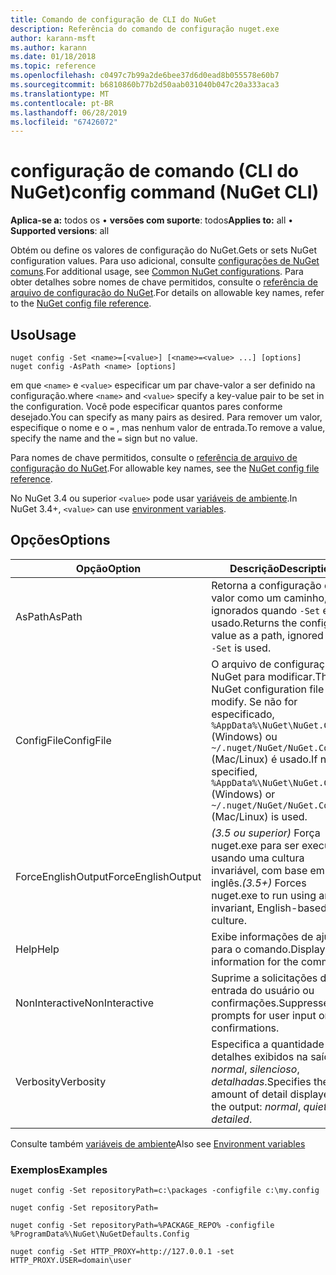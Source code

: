 ```yaml
---
title: Comando de configuração de CLI do NuGet
description: Referência do comando de configuração nuget.exe
author: karann-msft
ms.author: karann
ms.date: 01/18/2018
ms.topic: reference
ms.openlocfilehash: c0497c7b99a2de6bee37d6d0ead8b055578e60b7
ms.sourcegitcommit: b6810860b77b2d50aab031040b047c20a333aca3
ms.translationtype: MT
ms.contentlocale: pt-BR
ms.lasthandoff: 06/28/2019
ms.locfileid: "67426072"
---
```

# <a name="config-command-nuget-cli"></a><span data-ttu-id="c563c-103">configuração de comando (CLI do NuGet)</span><span class="sxs-lookup"><span data-stu-id="c563c-103">config command (NuGet CLI)</span></span>

<span data-ttu-id="c563c-104">**Aplica-se a:** todos os &bullet; **versões com suporte**: todos</span><span class="sxs-lookup"><span data-stu-id="c563c-104">**Applies to:** all &bullet; **Supported versions**: all</span></span>

<span data-ttu-id="c563c-105">Obtém ou define os valores de configuração do NuGet.</span><span class="sxs-lookup"><span data-stu-id="c563c-105">Gets or sets NuGet configuration values.</span></span> <span data-ttu-id="c563c-106">Para uso adicional, consulte [configurações de NuGet comuns](../consume-packages/configuring-nuget-behavior.md).</span><span class="sxs-lookup"><span data-stu-id="c563c-106">For additional usage, see [Common NuGet configurations](../consume-packages/configuring-nuget-behavior.md).</span></span> <span data-ttu-id="c563c-107">Para obter detalhes sobre nomes de chave permitidos, consulte o [referência de arquivo de configuração do NuGet](../reference/nuget-config-file.md).</span><span class="sxs-lookup"><span data-stu-id="c563c-107">For details on allowable key names, refer to the [NuGet config file reference](../reference/nuget-config-file.md).</span></span>

## <a name="usage"></a><span data-ttu-id="c563c-108">Uso</span><span class="sxs-lookup"><span data-stu-id="c563c-108">Usage</span></span>

```cli
nuget config -Set <name>=[<value>] [<name>=<value> ...] [options]
nuget config -AsPath <name> [options]
```

<span data-ttu-id="c563c-109">em que `<name>` e `<value>` especificar um par chave-valor a ser definido na configuração.</span><span class="sxs-lookup"><span data-stu-id="c563c-109">where `<name>` and `<value>` specify a key-value pair to be set in the configuration.</span></span> <span data-ttu-id="c563c-110">Você pode especificar quantos pares conforme desejado.</span><span class="sxs-lookup"><span data-stu-id="c563c-110">You can specify as many pairs as desired.</span></span> <span data-ttu-id="c563c-111">Para remover um valor, especifique o nome e o `=` , mas nenhum valor de entrada.</span><span class="sxs-lookup"><span data-stu-id="c563c-111">To remove a value, specify the name and the `=` sign but no value.</span></span>

<span data-ttu-id="c563c-112">Para nomes de chave permitidos, consulte o [referência de arquivo de configuração do NuGet](../reference/nuget-config-file.md).</span><span class="sxs-lookup"><span data-stu-id="c563c-112">For allowable key names, see the [NuGet config file reference](../reference/nuget-config-file.md).</span></span>

<span data-ttu-id="c563c-113">No NuGet 3.4 ou superior `<value>` pode usar [variáveis de ambiente](cli-ref-environment-variables.md).</span><span class="sxs-lookup"><span data-stu-id="c563c-113">In NuGet 3.4+, `<value>` can use [environment variables](cli-ref-environment-variables.md).</span></span>

## <a name="options"></a><span data-ttu-id="c563c-114">Opções</span><span class="sxs-lookup"><span data-stu-id="c563c-114">Options</span></span>

| <span data-ttu-id="c563c-115">Opção</span><span class="sxs-lookup"><span data-stu-id="c563c-115">Option</span></span> | <span data-ttu-id="c563c-116">Descrição</span><span class="sxs-lookup"><span data-stu-id="c563c-116">Description</span></span> |
| --- | --- |
| <span data-ttu-id="c563c-117">AsPath</span><span class="sxs-lookup"><span data-stu-id="c563c-117">AsPath</span></span> | <span data-ttu-id="c563c-118">Retorna a configuração de valor como um caminho, ignorados quando `-Set` é usado.</span><span class="sxs-lookup"><span data-stu-id="c563c-118">Returns the config value as a path, ignored when `-Set` is used.</span></span> |
| <span data-ttu-id="c563c-119">ConfigFile</span><span class="sxs-lookup"><span data-stu-id="c563c-119">ConfigFile</span></span> | <span data-ttu-id="c563c-120">O arquivo de configuração do NuGet para modificar.</span><span class="sxs-lookup"><span data-stu-id="c563c-120">The NuGet configuration file to modify.</span></span> <span data-ttu-id="c563c-121">Se não for especificado, `%AppData%\NuGet\NuGet.Config` (Windows) ou `~/.nuget/NuGet/NuGet.Config` (Mac/Linux) é usado.</span><span class="sxs-lookup"><span data-stu-id="c563c-121">If not specified, `%AppData%\NuGet\NuGet.Config` (Windows) or `~/.nuget/NuGet/NuGet.Config` (Mac/Linux) is used.</span></span>|
| <span data-ttu-id="c563c-122">ForceEnglishOutput</span><span class="sxs-lookup"><span data-stu-id="c563c-122">ForceEnglishOutput</span></span> | <span data-ttu-id="c563c-123">*(3.5 ou superior)*  Força nuget.exe para ser executado usando uma cultura invariável, com base em inglês.</span><span class="sxs-lookup"><span data-stu-id="c563c-123">*(3.5+)* Forces nuget.exe to run using an invariant, English-based culture.</span></span> |
| <span data-ttu-id="c563c-124">Help</span><span class="sxs-lookup"><span data-stu-id="c563c-124">Help</span></span> | <span data-ttu-id="c563c-125">Exibe informações de ajuda para o comando.</span><span class="sxs-lookup"><span data-stu-id="c563c-125">Displays help information for the command.</span></span> |
| <span data-ttu-id="c563c-126">NonInteractive</span><span class="sxs-lookup"><span data-stu-id="c563c-126">NonInteractive</span></span> | <span data-ttu-id="c563c-127">Suprime a solicitações de entrada do usuário ou confirmações.</span><span class="sxs-lookup"><span data-stu-id="c563c-127">Suppresses prompts for user input or confirmations.</span></span> |
| <span data-ttu-id="c563c-128">Verbosity</span><span class="sxs-lookup"><span data-stu-id="c563c-128">Verbosity</span></span> | <span data-ttu-id="c563c-129">Especifica a quantidade de detalhes exibidos na saída: *normal*, *silencioso*, *detalhadas*.</span><span class="sxs-lookup"><span data-stu-id="c563c-129">Specifies the amount of detail displayed in the output: *normal*, *quiet*, *detailed*.</span></span> |

<span data-ttu-id="c563c-130">Consulte também [variáveis de ambiente](cli-ref-environment-variables.md)</span><span class="sxs-lookup"><span data-stu-id="c563c-130">Also see [Environment variables](cli-ref-environment-variables.md)</span></span>

### <a name="examples"></a><span data-ttu-id="c563c-131">Exemplos</span><span class="sxs-lookup"><span data-stu-id="c563c-131">Examples</span></span>

```cli
nuget config -Set repositoryPath=c:\packages -configfile c:\my.config

nuget config -Set repositoryPath=

nuget config -Set repositoryPath=%PACKAGE_REPO% -configfile %ProgramData%\NuGet\NuGetDefaults.Config

nuget config -Set HTTP_PROXY=http://127.0.0.1 -set HTTP_PROXY.USER=domain\user
```
